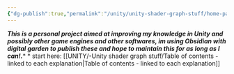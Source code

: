 ```yaml
---
{"dg-publish":true,"permalink":"/unity/unity-shader-graph-stuff/home-page/","tags":["gardenEntry"]}
---
```


***This is a personal project aimed at improving my knowledge in Unity and possibly other game engines and other softwares, im using Obsidian with digital garden to publish these and hope to maintain this for as long as I can!.****
*
start here: [[UNITY/-Unity shader graph stuff/Table of contents - linked to each explanation\|Table of contents - linked to each explanation]]